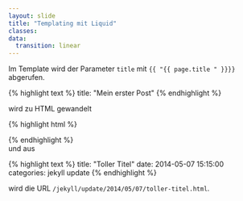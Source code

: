 ```yaml
---
layout: slide
title: "Templating mit Liquid"
classes:
data:
  transition: linear
---
```


Im Template wird der Parameter `title` mit `{{ "{{ page.title " }}}}` abgerufen.

<div markdown="1" class="fragment">
{% highlight text %}
title: "Mein erster Post"
{% endhighlight %}

wird zu HTML gewandelt

{% highlight html %}
<title>Mein erster Post</title>
{% endhighlight %}
</div>

<div markdown="1" class="fragment">
und aus

{% highlight text %}
title:      "Toller Titel"
date:       2014-05-07 15:15:00
categories: jekyll update
{% endhighlight %}

wird die URL `/jekyll/update/2014/05/07/toller-titel.html`.
</div>
<aside markdown="1" class="notes">
</aside>
